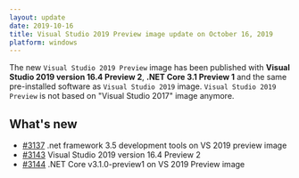 ```yaml
---
layout: update
date: 2019-10-16
title: Visual Studio 2019 Preview image update on October 16, 2019
platform: windows
---
```


The new `Visual Studio 2019 Preview` image has been published with **Visual Studio 2019 version 16.4 Preview 2**, **.NET Core 3.1 Preview 1** and the same pre-installed software as `Visual Studio 2019` image. `Visual Studio 2019 Preview` is not based on "Visual Studio 2017" image anymore.

## What's new

* [#3137](https://github.com/appveyor/ci/issues/3137) .net framework 3.5 development tools on VS 2019 preview image
* [#3143](https://github.com/appveyor/ci/issues/3143) Visual Studio 2019 version 16.4 Preview 2
* [#3144](https://github.com/appveyor/ci/issues/3144) .NET Core v3.1.0-preview1 on VS 2019 Preview image